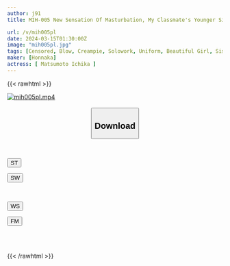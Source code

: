 ```yaml
---
author: j91
title: MIH-005 New Sensation Of Masturbation, My Classmate's Younger Sister X Scolding X Dirty Talk X Whispering JOI X Creampie.A Cheeky Younger Sister Takes Revenge On Her Older Brother Who Bullied Her And Has Sweet And Explosive Raw Sex. ``Since You Cum In My Pussy, I'm Not Going To Ask My Brother Again.'' Don't Bully Me.'' Ichika Matsumoto

url: /v/mih005pl
date: 2024-03-15T01:30:00Z
image: "mih005pl.jpg"
tags: [Censored, Blow, Creampie, Solowork, Uniform, Beautiful Girl, Sister	]
maker: [Honnaka]
actress: [ Matsumoto Ichika ]
---
```



{{< rawhtml >}}

<div class="video" data-videoid="rARVzDjGyxhb2zm">
    <a href="javascript:;">
        <img src="/v/mih005pl/mih005pl.jpg" width="WIDTH" height="HEIGHT" alt="mih005pl.mp4" loading="lazy">
    </a>
</div>

<script type="text/javascript" src="https://j91.asia/asset/on-demand-st.js"></script>

<br>
  <link rel="stylesheet" href="https://j91.asia/asset/bs5.css">
  
  <center>
  <button class="btn btn-primary" type="button" data-bs-toggle="collapse" data-bs-target=".multi-collapse" aria-expanded="false" aria-controls="multiCollapseExample1 multiCollapseExample2"><h2>Download</h2></button></center>
</p>
<div class="row">
  <div class="col">
    <div class="collapse multi-collapse" id="multiCollapseExample1">
      <div class="card card-body">
	      	      <br>
<div class="buttons">  
<p><a href="https://streamtape.to/v/rARVzDjGyxhb2zm" target="_blank"><button class="btn-hover color-3"><i class="fa fa-download"></i> ST</button></a></p>
<p><a href="https://cdnwish.com/xs64q8739xst" target="_blank"><button class="btn-hover color-2"><i class="fa fa-download"></i> SW</button></a></p></div>
    </div>
  </div>
</div>
  <div class="col">
    <div class="collapse multi-collapse" id="multiCollapseExample2">
      <div class="card card-body">
	      <br>
<div class="buttons">
<p><a href="javascript:;"><button class="btn-hover color-9"><i class="fa fa-download"></i> WS</button></a></p>
<p><a href="https://filemoon.sx/d/4ovzvscv9lw6"><button class="btn-hover color-8"><i class="fa fa-download"></i> FM</button></a></p></div>
<br><br>
      </div>
    </div>
  </div>
</div>

{{< /rawhtml >}}